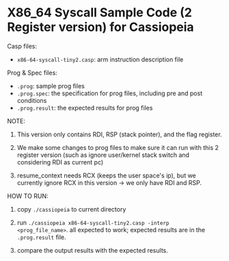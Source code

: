 # X86_64 Syscall Sample Code (2 Register version) for Cassiopeia

Casp files:
* `x86-64-syscall-tiny2.casp`: arm instruction description file

Prog & Spec files:
* `.prog`: sample prog files
* `.prog.spec`: the specification for prog files, including pre and post conditions
* `.prog.result`: the expected results for prog files

NOTE:
1. This version only contains RDI, RSP (stack pointer), and the flag register.

2. We make some changes to prog files to make sure it can run with this 2 register version (such as ignore user/kernel stack switch and considering RDI as current pc)

3. resume_context needs RCX (keeps the user space's ip), but we currently ignore RCX in this version -> we only have RDI and RSP.

HOW TO RUN:
1. copy `./cassiopeia` to current directory

2. run `./cassiopeia x86-64-syscall-tiny2.casp -interp <prog_file_name>`. all expected to work; expected results are in the `.prog.result` file.

3. compare the output results with the expected results.
